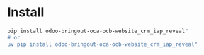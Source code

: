# Install

```bash
pip install odoo-bringout-oca-ocb-website_crm_iap_reveal"
# or
uv pip install odoo-bringout-oca-ocb-website_crm_iap_reveal"
```
